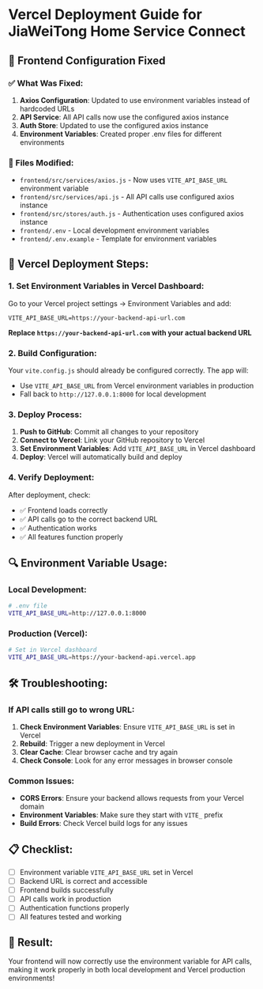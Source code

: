 # Vercel Deployment Guide for JiaWeiTong Home Service Connect

## 🚀 Frontend Configuration Fixed

### ✅ What Was Fixed:

1. **Axios Configuration**: Updated to use environment variables instead of hardcoded URLs
2. **API Service**: All API calls now use the configured axios instance
3. **Auth Store**: Updated to use the configured axios instance
4. **Environment Variables**: Created proper .env files for different environments

### 📁 Files Modified:

- `frontend/src/services/axios.js` - Now uses `VITE_API_BASE_URL` environment variable
- `frontend/src/services/api.js` - All API calls use configured axios instance
- `frontend/src/stores/auth.js` - Authentication uses configured axios instance
- `frontend/.env` - Local development environment variables
- `frontend/.env.example` - Template for environment variables

## 🔧 Vercel Deployment Steps:

### 1. Set Environment Variables in Vercel Dashboard:

Go to your Vercel project settings → Environment Variables and add:

```
VITE_API_BASE_URL=https://your-backend-api-url.com
```

**Replace `https://your-backend-api-url.com` with your actual backend URL**

### 2. Build Configuration:

Your `vite.config.js` should already be configured correctly. The app will:
- Use `VITE_API_BASE_URL` from Vercel environment variables in production
- Fall back to `http://127.0.0.1:8000` for local development

### 3. Deploy Process:

1. **Push to GitHub**: Commit all changes to your repository
2. **Connect to Vercel**: Link your GitHub repository to Vercel
3. **Set Environment Variables**: Add `VITE_API_BASE_URL` in Vercel dashboard
4. **Deploy**: Vercel will automatically build and deploy

### 4. Verify Deployment:

After deployment, check:
- ✅ Frontend loads correctly
- ✅ API calls go to the correct backend URL
- ✅ Authentication works
- ✅ All features function properly

## 🔍 Environment Variable Usage:

### Local Development:
```bash
# .env file
VITE_API_BASE_URL=http://127.0.0.1:8000
```

### Production (Vercel):
```bash
# Set in Vercel dashboard
VITE_API_BASE_URL=https://your-backend-api.vercel.app
```

## 🛠️ Troubleshooting:

### If API calls still go to wrong URL:

1. **Check Environment Variables**: Ensure `VITE_API_BASE_URL` is set in Vercel
2. **Rebuild**: Trigger a new deployment in Vercel
3. **Clear Cache**: Clear browser cache and try again
4. **Check Console**: Look for any error messages in browser console

### Common Issues:

- **CORS Errors**: Ensure your backend allows requests from your Vercel domain
- **Environment Variables**: Make sure they start with `VITE_` prefix
- **Build Errors**: Check Vercel build logs for any issues

## 📋 Checklist:

- [ ] Environment variable `VITE_API_BASE_URL` set in Vercel
- [ ] Backend URL is correct and accessible
- [ ] Frontend builds successfully
- [ ] API calls work in production
- [ ] Authentication functions properly
- [ ] All features tested and working

## 🎯 Result:

Your frontend will now correctly use the environment variable for API calls, making it work properly in both local development and Vercel production environments!
